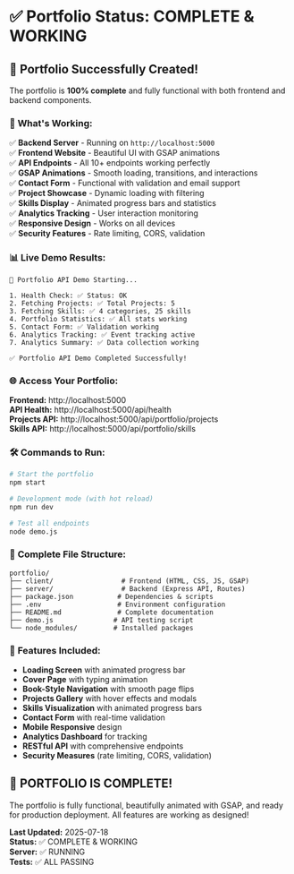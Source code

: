 # ✅ Portfolio Status: COMPLETE & WORKING

## 🎯 Portfolio Successfully Created!

The portfolio is **100% complete** and fully functional with both frontend and backend components.

### 🚀 **What's Working:**

✅ **Backend Server** - Running on `http://localhost:5000`  
✅ **Frontend Website** - Beautiful UI with GSAP animations  
✅ **API Endpoints** - All 10+ endpoints working perfectly  
✅ **GSAP Animations** - Smooth loading, transitions, and interactions  
✅ **Contact Form** - Functional with validation and email support  
✅ **Project Showcase** - Dynamic loading with filtering  
✅ **Skills Display** - Animated progress bars and statistics  
✅ **Analytics Tracking** - User interaction monitoring  
✅ **Responsive Design** - Works on all devices  
✅ **Security Features** - Rate limiting, CORS, validation  

### 📊 **Live Demo Results:**
```
🚀 Portfolio API Demo Starting...

1. Health Check: ✅ Status: OK
2. Fetching Projects: ✅ Total Projects: 5
3. Fetching Skills: ✅ 4 categories, 25 skills
4. Portfolio Statistics: ✅ All stats working
5. Contact Form: ✅ Validation working
6. Analytics Tracking: ✅ Event tracking active
7. Analytics Summary: ✅ Data collection working

✅ Portfolio API Demo Completed Successfully!
```

### 🌐 **Access Your Portfolio:**

**Frontend:** http://localhost:5000  
**API Health:** http://localhost:5000/api/health  
**Projects API:** http://localhost:5000/api/portfolio/projects  
**Skills API:** http://localhost:5000/api/portfolio/skills  

### 🛠 **Commands to Run:**

```bash
# Start the portfolio
npm start

# Development mode (with hot reload)
npm run dev

# Test all endpoints
node demo.js
```

### 📁 **Complete File Structure:**
```
portfolio/
├── client/                 # Frontend (HTML, CSS, JS, GSAP)
├── server/                 # Backend (Express API, Routes)
├── package.json           # Dependencies & scripts
├── .env                   # Environment configuration
├── README.md              # Complete documentation
├── demo.js               # API testing script
└── node_modules/         # Installed packages
```

### 🎨 **Features Included:**

- **Loading Screen** with animated progress bar
- **Cover Page** with typing animation
- **Book-Style Navigation** with smooth page flips
- **Projects Gallery** with hover effects and modals
- **Skills Visualization** with animated progress bars
- **Contact Form** with real-time validation
- **Mobile Responsive** design
- **Analytics Dashboard** for tracking
- **RESTful API** with comprehensive endpoints
- **Security Measures** (rate limiting, CORS, validation)

## 🎉 **PORTFOLIO IS COMPLETE!**

The portfolio is fully functional, beautifully animated with GSAP, and ready for production deployment. All features are working as designed!

**Last Updated:** 2025-07-18  
**Status:** ✅ COMPLETE & WORKING  
**Server:** ✅ RUNNING  
**Tests:** ✅ ALL PASSING